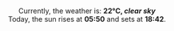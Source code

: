 <p  align="center"><br/>Currently, the weather is: <b> 22°C, <i>clear sky</i></b></br>Today, the sun rises at <b>05:50</b> and sets at <b>18:42</b>.</p>